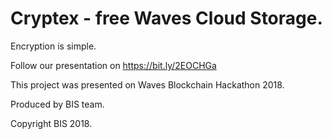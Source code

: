 # Cryptex  - free Waves Cloud Storage.

Encryption is simple.

Follow our presentation on https://bit.ly/2EOCHGa

This project was presented on Waves Blockchain Hackathon 2018.

Produced by BIS team.

Copyright BIS 2018.
